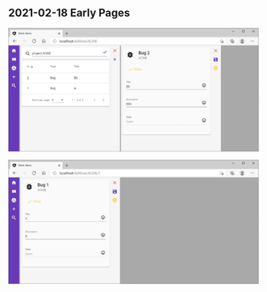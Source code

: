 ## 2021-02-18 Early Pages

![List Page](2021-02-18-list-page.png)

![Detail Page](2021-02-18-detail-page.png)